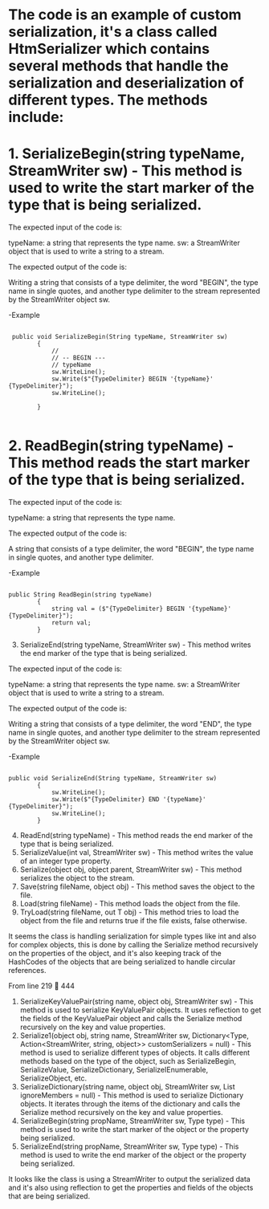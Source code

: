 # The code is an example of custom serialization, it's a class called HtmSerializer which contains several methods that handle the serialization and deserialization of different types. The methods include:

# 1.	SerializeBegin(string typeName, StreamWriter sw) - This method is used to write the start marker of the type that is being serialized.


The expected input of the code is:

typeName: a string that represents the type name.
sw: a StreamWriter object that is used to write a string to a stream.

The expected output of the code is:

Writing a string that consists of a type delimiter, the word "BEGIN", the type name in single quotes, and another type delimiter to the stream represented by the StreamWriter object sw.

-Example

``` 

 public void SerializeBegin(String typeName, StreamWriter sw)
        {
            //
            // -- BEGIN ---
            // typeName
            sw.WriteLine();
            sw.Write($"{TypeDelimiter} BEGIN '{typeName}' {TypeDelimiter}");
            sw.WriteLine();

        }
		
```		


# 2.	ReadBegin(string typeName) - This method reads the start marker of the type that is being serialized.

The expected input of the code is:

typeName: a string that represents the type name.

The expected output of the code is:

A string that consists of a type delimiter, the word "BEGIN", the type name in single quotes, and another type delimiter.

-Example

```

public String ReadBegin(string typeName)
        {
            string val = ($"{TypeDelimiter} BEGIN '{typeName}' {TypeDelimiter}");
            return val;
        }

```


3.	SerializeEnd(string typeName, StreamWriter sw) - This method writes the end marker of the type that is being serialized.

The expected input of the code is:

typeName: a string that represents the type name.
sw: a StreamWriter object that is used to write a string to a stream.

The expected output of the code is:

Writing a string that consists of a type delimiter, the word "END", the type name in single quotes, and another type delimiter to the stream represented by the StreamWriter object sw.

-Example

```

public void SerializeEnd(String typeName, StreamWriter sw)
        {
            sw.WriteLine();
            sw.Write($"{TypeDelimiter} END '{typeName}' {TypeDelimiter}");
            sw.WriteLine();
        }

```


4.	ReadEnd(string typeName) - This method reads the end marker of the type that is being serialized.
5.	SerializeValue(int val, StreamWriter sw) - This method writes the value of an integer type property.
6.	Serialize(object obj, object parent, StreamWriter sw) - This method serializes the object to the stream.
7.	Save(string fileName, object obj) - This method saves the object to the file.
8.	Load<T>(string fileName) - This method loads the object from the file.
9.	TryLoad<T>(string fileName, out T obj) - This method tries to load the object from the file and returns true if the file exists, false otherwise.

It seems the class is handling serialization for simple types like int and also for complex objects, this is done by calling the Serialize method recursively on the properties of the object, and it's also keeping track of the HashCodes of the objects that are being serialized to handle circular references.








From line 219  444


1.	SerializeKeyValuePair(string name, object obj, StreamWriter sw) - This method is used to serialize KeyValuePair objects. It uses reflection to get the fields of the KeyValuePair object and calls the Serialize method recursively on the key and value properties.
2.	Serialize1(object obj, string name, StreamWriter sw, Dictionary<Type, Action<StreamWriter, string, object>> customSerializers = null) - This method is used to serialize different types of objects. It calls different methods based on the type of the object, such as SerializeBegin, SerializeValue, SerializeDictionary, SerializeIEnumerable, SerializeObject, etc.
3.	SerializeDictionary(string name, object obj, StreamWriter sw, List<string> ignoreMembers = null) - This method is used to serialize Dictionary objects. It iterates through the items of the dictionary and calls the Serialize method recursively on the key and value properties.
4.	SerializeBegin(string propName, StreamWriter sw, Type type) - This method is used to write the start marker of the object or the property being serialized.
5.	SerializeEnd(string propName, StreamWriter sw, Type type) - This method is used to write the end marker of the object or the property being serialized.


It looks like the class is using a StreamWriter to output the serialized data and it's also using reflection to get the properties and fields of the objects that are being serialized.



